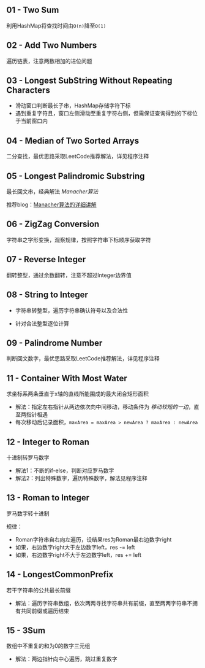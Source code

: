 ## 01 - Two Sum
利用HashMap将查找时间由`O(n)`降至`O(1)`

## 02 - Add Two Numbers
遍历链表，注意两数相加的进位问题

## 03 - Longest SubString Without Repeating Characters
 - 滑动窗口判断最长子串，HashMap存储字符下标
 - 遇到重复字符且，窗口左侧滑动至重复字符右侧，但需保证查询得到的下标位于当前窗口内

## 04 - Median of Two Sorted Arrays
二分查找，最优思路采取LeetCode推荐解法，详见程序注释

## 05 - Longest Palindromic Substring
最长回文串，经典解法 *Manacher算法*

推荐blog：[Manacher算法的详细讲解](https://www.jianshu.com/p/116aa58b7d81)

## 06 - ZigZag Conversion
字符串之字形变换，观察规律，按照字符串下标顺序获取字符

## 07 - Reverse Integer
翻转整型，通过余数翻转，注意不超过Integer边界值

## 08 - String to Integer
- 字符串转整型，遍历字符串确认符号以及合法性

- 针对合法整型逐位计算
  
## 09 - Palindrome Number
判断回文数字，最优思路采取LeetCode推荐解法，详见程序注释

## 11 - Container With Most Water
求坐标系两条垂直于x轴的直线所能围成的最大闭合矩形面积

- 解法：指定左右指针从两边依次向中间移动，移动条件为 *移动较短的一边*，直至两指针相遇
- 每次移动后记录面积，`maxArea = maxArea > newArea ? maxArea : newArea`

## 12 - Integer to Roman
十进制转罗马数字

- 解法1：不断的if-else，判断对应罗马数字
- 解法2：列出特殊数字，遍历特殊数字，解法见程序注释

## 13 - Roman to Integer
罗马数字转十进制

规律：
- Roman字符串自右向左遍历，设结果res为Roman最右边数字right
- 如果，右边数字right大于左边数字left，res -= left
- 如果，右边数字right不大于左边数字left，res += left

## 14 - LongestCommonPrefix
若干字符串的公共最长前缀

- 解法：遍历字符串数组，依次两两寻找字符串共有前缀，直至两两字符串不拥有共同前缀或遍历结束

## 15 - 3Sum
数组中不重复的和为0的数字三元组

- 解法：两边指针向中心遍历，跳过重复数字